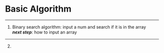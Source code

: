 # Basic Algorithm
----
1. Binary search algorithm: input a num and search if it is in the array  
***next step***: how to input an array
----
2. 

